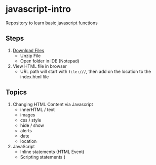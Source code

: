 # javascript-intro
Repository to learn basic javascript functions

## Steps
1. [Download Files](https://github.com/eschultz17/javascript-intro/archive/master.zip)
    * Unzip File
    * Open folder in IDE (Notepad)
1. View HTML file in browser
    * URL path will start with `file:///`, then add on the location to the index.html file


## Topics
1. Changing HTML Content via Javascript
    * innerHTML / text
    * images
    * css / style
    * hide / show
    * alerts
    * date
    * location
1. JavaScript
    * Inline statements (HTML Event)
    * Scripting statements (<script> element tag)
    * Imported (external file, <script src={location}>)
1. Dynamic vs. Static
    * Static: Content stays the same
    * Dynamic: Content is constantly changing
1. HTML Document Object Model (DOM)
    * Element object = HTML Element
    * Document object = HTML file that is loaded in the browser
    * Events = Allows JavaScript to register different event handlers on elements
    * Console object = Provides access to the browser's debugging console
    * Navigator object = Information about the browser
